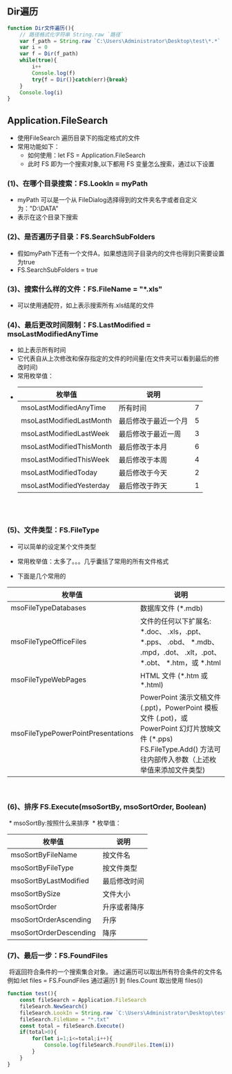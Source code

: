 

## Dir遍历

```javascript
function Dir文件遍历(){
	// 路径格式化字符串 String.raw `路径`
	var f_path = String.raw `C:\Users\Administrator\Desktop\test\*.*`
	var i = 0
	var f = Dir(f_path)
	while(true){
		i++
		Console.log(f)
		try{f = Dir()}catch(err){break}
	}
	Console.log(i)
}
```

##  Application.FileSearch
* 使用FileSearch 遍历目录下的指定格式的文件
* 常用功能如下：
  	* 如何使用：let FS = Application.FileSearch
  	* 此时 FS 即为一个搜索对象,以下都用 FS 变量怎么搜索，通过以下设置
### (1)、在哪个目录搜索：FS.LookIn = myPath
* myPath 可以是一个从 FileDialog选择得到的文件夹名字或者自定义为："D:\\DATA"
* 表示在这个目录下搜索

### (2)、是否遍历子目录：FS.SearchSubFolders
* 假如myPath下还有一个文件A，如果想连同子目录内的文件也得到只需要设置为true
* FS.SearchSubFolders = true

### (3)、搜索什么样的文件：FS.FileName = "*.xls"
* 可以使用通配符，如上表示搜索所有.xls结尾的文件

### (4)、最后更改时间限制：FS.LastModified = msoLastModifiedAnyTime



* 如上表示所有时间
* 它代表自从上次修改和保存指定的文件的时间量(在文件夹可以看到最后的修改时间)
* 常用枚举值：
* | 枚举值                   | 说明                 |      |
	| ------------------------ | -------------------- | ---- |
	| msoLastModifiedAnyTime   | 所有时间             | 7    |
	| msoLastModifiedLastMonth | 最后修改于最近一个月 | 5    |
	| msoLastModifiedLastWeek  | 最后修改于最近一周   | 3    |
	| msoLastModifiedThisMonth | 最后修改于本月       | 6    |
	| msoLastModifiedThisWeek  | 最后修改于本周       | 4    |
	| msoLastModifiedToday     | 最后修改于今天       | 2    |
	| msoLastModifiedYesterday | 最后修改于昨天       | 1    |


​		
​	
### (5)、文件类型：FS.FileType
* 可以简单的设定某个文件类型

* 常用枚举值：太多了。。。几乎囊括了常用的所有文件格式

* 下面是几个常用的

| 枚举值                             | 说明                                                         |
| ---------------------------------- | ------------------------------------------------------------ |
| msoFileTypeDatabases               | 数据库文件 (*.mdb)                                           |
| msoFileTypeOfficeFiles             | 文件的任何以下扩展名: *.doc、 .xls，.ppt、 *.pps、 .obd、 *.mdb、 .mpd，.dot、 .xlt，.pot、 *.obt、 *.htm，或 *.html |
| msoFileTypeWebPages                | HTML 文件 (*.htm 或 *.html)                                  |
| msoFileTypePowerPointPresentations | PowerPoint 演示文稿文件 (.ppt)，PowerPoint 模板文件 (.pot)，或 PowerPoint 幻灯片放映文件 (*.pps)<br/>FS.FileType.Add() 方法可往内部传入参数（上述枚举值来添加文件类型) |


​    

### (6)、排序 FS.Execute(msoSortBy, msoSortOrder, Boolean)

  ​	* msoSortBy:按照什么来排序
  ​	* 枚举值：

  | 枚举值      | 说明     |
  | ---------------------- | ------------ |
  | msoSortByFileName    | 按文件名    |
  | msoSortByFileType      | 按文件类型   |
  | msoSortByLastModified  | 最后修改时间 |
  | msoSortBySize          | 文件大小     |
  | msoSortOrder           | 升序或者降序 |
  | msoSortOrderAscending  | 升序         |
  | msoSortOrderDescending | 降序         |

  

### (7)、最后一步：FS.FoundFiles
​	将返回符合条件的一个搜索集合对象。
​	通过遍历可以取出所有符合条件的文件名
​	例如:let files = FS.FoundFiles
​	通过遍历1 到 files.Count 取出使用 files(i)

```javascript
function test(){
	const fileSearch = Application.FileSearch
	fileSearch.NewSearch()
	fileSearch.LookIn = String.raw `C:\Users\Administrator\Desktop\test`
	fileSearch.FileName = "*.txt"
	const total = fileSearch.Execute() 
	if(total>0){
		for(let i=1;i<=total;i++){
			Console.log(fileSearch.FoundFiles.Item(i))
		}
	}
}
```